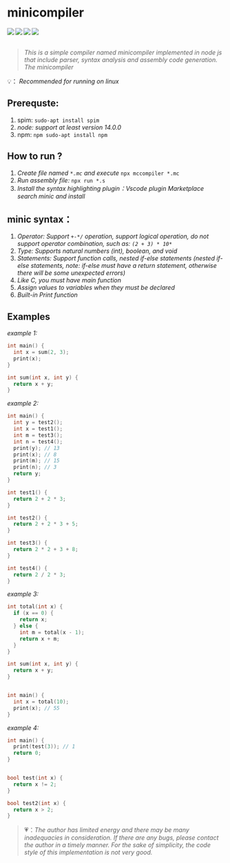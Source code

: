 # minicompiler

<center class="half"> 
  <img align="left" 		src="https://img.shields.io/github/actions/workflow/status/mingmingjiang1/minicompiler/node.js.yml" /> 
  <img align="left"  src="https://img.shields.io/badge/language-node.js-brightgreen" />    
  <img align="left" src="https://img.shields.io/badge/category-learning-yellowgreen"/>
  <img src="https://img.shields.io/badge/blog-emoer-orange" align="left" /> 
</center>

<br/>

<br/>

> *This is a simple compiler named minicompiler  implemented in node js that include parser, syntax analysis and assembly code generation. The minicompiler* 



💡： *Recommended for running on linux*



## Prerequste:

1. spim:  `sudo-apt install spim`
2. *node: support at least version 14.0.0*
3. npm: `npm sudo-apt install npm`




## How to run ?
1. *Create file named  `*.mc`  and execute*  ` npx mccompiler *.mc `  
2. *Run assembly file:*  ` npx run *.s ` 
3. *Install the syntax highlighting plugin：Vscode plugin Marketplace search minic and install*



## **minic syntax：**

1. *Operator: Support  `+-*/` operation, support logical operation, do not support operator combination, such as:  `(2 + 3) * 10*`*
2. *Type: Supports natural numbers (int), boolean, and void*
3. *Statements: Support function calls, nested if-else statements (nested if-else statements, note: if-else must have a return statement, otherwise there will be some unexpected errors)*
4. *Like C, you must have main function* 
5. *Assign values to variables when they must be declared*
6. *Built-in Print function*



## **Examples**

*example 1:*

```c
int main() {
  int x = sum(2, 3);
  print(x);
}

int sum(int x, int y) {
  return x + y;
}

```



*example 2:*

```c
int main() {
  int y = test2();
  int x = test1();
  int m = test3();
  int n = test4();
  print(y); // 13
  print(x); // 8
  print(m); // 15
  print(n); // 3
  return y;
}

int test1() {
  return 2 + 2 * 3;
}

int test2() {
  return 2 + 2 * 3 + 5;
}

int test3() {
  return 2 * 2 + 3 + 8;
}

int test4() {
  return 2 / 2 * 3;
}
```

*example 3:*

```c
int total(int x) {
  if (x == 0) {
    return x;
  } else {
    int m = total(x - 1);
    return x + m;
  }
}

int sum(int x, int y) {
  return x + y;
}


int main() {
  int x = total(10);
  print(x); // 55
}
```

*example 4:*

```c
int main() {
  print(test(3)); // 1
  return 0;
}


bool test(int x) {
  return x != 2;
}

bool test2(int x) {
  return x > 2;
}
```



> 💗：*The author has limited energy and there may be many inadequacies in consideration. If there are any bugs, please contact the author in a timely manner. For the sake of simplicity, the code style of this implementation is not very good.*





